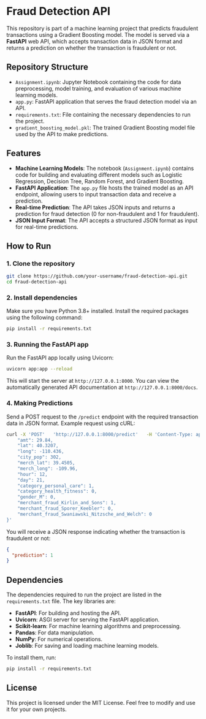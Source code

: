 
# Fraud Detection API

This repository is part of a machine learning project that predicts fraudulent transactions using a Gradient Boosting model. The model is served via a **FastAPI** web API, which accepts transaction data in JSON format and returns a prediction on whether the transaction is fraudulent or not.

## Repository Structure

- `Assignment.ipynb`: Jupyter Notebook containing the code for data preprocessing, model training, and evaluation of various machine learning models.
- `app.py`: FastAPI application that serves the fraud detection model via an API.
- `requirements.txt`: File containing the necessary dependencies to run the project.
- `gradient_boosting_model.pkl`: The trained Gradient Boosting model file used by the API to make predictions.

## Features

- **Machine Learning Models**: The notebook (`Assignment.ipynb`) contains code for building and evaluating different models such as Logistic Regression, Decision Tree, Random Forest, and Gradient Boosting.
- **FastAPI Application**: The `app.py` file hosts the trained model as an API endpoint, allowing users to input transaction data and receive a prediction.
- **Real-time Prediction**: The API takes JSON inputs and returns a prediction for fraud detection (0 for non-fraudulent and 1 for fraudulent).
- **JSON Input Format**: The API accepts a structured JSON format as input for real-time predictions.

## How to Run

### 1. Clone the repository

```bash
git clone https://github.com/your-username/fraud-detection-api.git
cd fraud-detection-api
```

### 2. Install dependencies

Make sure you have Python 3.8+ installed. Install the required packages using the following command:

```bash
pip install -r requirements.txt
```

### 3. Running the FastAPI app

Run the FastAPI app locally using Uvicorn:

```bash
uvicorn app:app --reload
```

This will start the server at `http://127.0.0.1:8000`. You can view the automatically generated API documentation at `http://127.0.0.1:8000/docs`.

### 4. Making Predictions

Send a POST request to the `/predict` endpoint with the required transaction data in JSON format. Example request using cURL:

```bash
curl -X 'POST'   'http://127.0.0.1:8000/predict'   -H 'Content-Type: application/json'   -d '{
    "amt": 29.84,
    "lat": 40.3207,
    "long": -110.436,
    "city_pop": 302,
    "merch_lat": 39.4505,
    "merch_long": -109.96,
    "hour": 12,
    "day": 21,
    "category_personal_care": 1,
    "category_health_fitness": 0,
    "gender_M": 0,
    "merchant_fraud_Kirlin_and_Sons": 1,
    "merchant_fraud_Sporer_Keebler": 0,
    "merchant_fraud_Swaniawski_Nitzsche_and_Welch": 0
}'
```

You will receive a JSON response indicating whether the transaction is fraudulent or not:

```json
{
  "prediction": 1
}
```

## Dependencies

The dependencies required to run the project are listed in the `requirements.txt` file. The key libraries are:

- **FastAPI**: For building and hosting the API.
- **Uvicorn**: ASGI server for serving the FastAPI application.
- **Scikit-learn**: For machine learning algorithms and preprocessing.
- **Pandas**: For data manipulation.
- **NumPy**: For numerical operations.
- **Joblib**: For saving and loading machine learning models.

To install them, run:

```bash
pip install -r requirements.txt
```

## License

This project is licensed under the MIT License. Feel free to modify and use it for your own projects.
